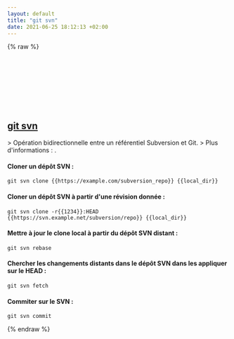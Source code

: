 ```yaml
---
layout: default
title: "git svn"
date: 2021-06-25 18:12:13 +02:00
---
```

{% raw %}
<h2 id="git-svn">
  <a href="/fr/common/git-svn.html">git svn</a> <a href="#git-svn"><svg class="icon">
    <use href="/assets/images/unicode_sprite.svg#link" />
  </svg></a>
</h2>
> Opération bidirectionnelle entre un référentiel Subversion et Git.
> Plus d'informations : <https://git-scm.com/docs/git-svn>.

#### Cloner un dépôt SVN :
```shell
git svn clone {{https://example.com/subversion_repo}} {{local_dir}}
```
#### Cloner un dépôt SVN à partir d'une révision donnée :
```shell
git svn clone -r{{1234}}:HEAD {{https://svn.example.net/subversion/repo}} {{local_dir}}
```
#### Mettre à jour le clone local à partir du dépôt SVN distant :
```shell
git svn rebase
```
#### Chercher les changements distants dans le dépôt SVN dans les appliquer sur le HEAD :
```shell
git svn fetch
```
#### Commiter sur le SVN :
```shell
git svn commit
```
{% endraw %}